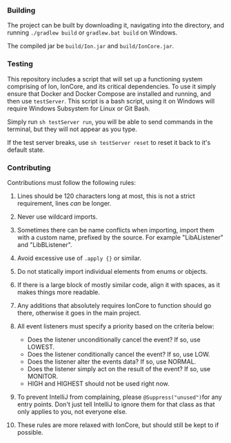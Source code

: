 ### Building
The project can be built by downloading it, navigating into the directory, and running `./gradlew build` or
`gradlew.bat build` on Windows.

The compiled jar be `build/Ion.jar` and `build/IonCore.jar`.

### Testing

This repository includes a script that will set up a functioning system comprising of Ion, IonCore, and its critical
dependencies. To use it simply ensure that Docker and Docker Compose are installed and running, and then use
`testServer`. This script is a bash script, using it on Windows will require Windows Subsystem for Linux or Git Bash.

Simply run `sh testServer run`, you will be able to send commands in the terminal, but they will not appear as you type.

If the test server breaks, use `sh testServer reset` to reset it back to it's default state.

### Contributing
Contributions must follow the following rules:
1) Lines should be 120 characters long at most, this is not a strict requirement, lines *can* be longer.

2) Never use wildcard imports.

3) Sometimes there can be name conflicts when importing, import them with a custom name, prefixed by the source. For
   example "LibAListener" and "LibBListener".

4) Avoid excessive use of `.apply {}` or similar.

5) Do not statically import individual elements from enums or objects.

6) If there is a large block of mostly similar code, align it with spaces, as it makes things more readable.

7) Any additions that absolutely requires IonCore to function should go there, otherwise it goes in the main project.

8) All event listeners must specify a priority based on the criteria below:
	- Does the listener unconditionally cancel the event? If so, use LOWEST.
    - Does the listener conditionally cancel the event? If so, use LOW.
    - Does the listener alter the events data? If so, use NORMAL.
    - Does the listener simply act on the result of the event? If so, use MONITOR.
    - HIGH and HIGHEST should not be used right now.

9) To prevent IntelliJ from complaining, please `@Suppress("unused")`for any entry points. Don't just tell IntelliJ to
   ignore them for that class as that only applies to you, not everyone else.

10) These rules are more relaxed with IonCore, but should still be kept to if possible.